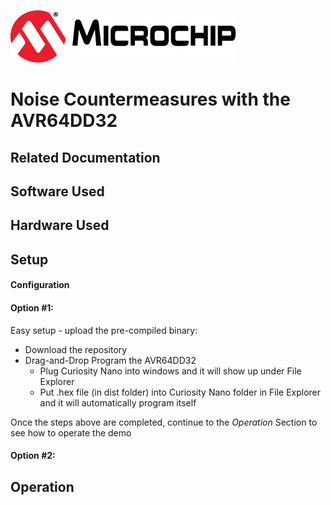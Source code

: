[![MCHP](images/microchip.png)](https://www.microchip.com)

# Noise Countermeasures with the AVR64DD32

## Related Documentation

## Software Used

## Hardware Used

## Setup

#### Configuration

#### Option #1:
Easy setup - upload the pre-compiled binary:

* Download the repository
* Drag-and-Drop Program the AVR64DD32
  * Plug Curiosity Nano into windows and it will show up under File Explorer
  * Put .hex file (in dist folder) into Curiosity Nano folder in File Explorer and it will automatically program itself

Once the steps above are completed, continue to the *Operation* Section to see how to operate the demo

#### Option #2:

## Operation


